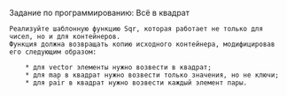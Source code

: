 Задание по программированию: Всё в квадрат

	Реализуйте шаблонную функцию Sqr, которая работает не только для чисел, но и для контейнеров. 
	Функция должна возвращать копию исходного контейнера, модифицировав его следующим образом:

		* для vector элементы нужно возвести в квадрат;
		* для map в квадрат нужно возвести только значения, но не ключи;
		* для pair в квадрат нужно возвести каждый элемент пары.